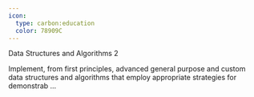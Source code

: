 ```yaml
---
icon:
  type: carbon:education
  color: 78909C
---
```

Data Structures and Algorithms 2

Implement, from first principles, advanced general purpose and custom data structures and algorithms that employ appropriate strategies for demonstrab ... 
